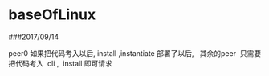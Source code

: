 # baseOfLinux

###2017/09/14

peer0 如果把代码考入以后, install ,instantiate 部署了以后,   其余的peer  只需要把代码考入  cli ,  install 即可请求
